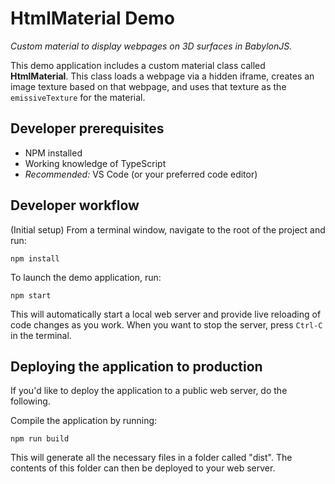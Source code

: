 # HtmlMaterial Demo

*Custom material to display webpages on 3D surfaces in BabylonJS.* 

This demo application includes a custom material class called **HtmlMaterial**. This class loads a webpage via a hidden iframe, creates an image texture based on that webpage, and uses that texture as the `emissiveTexture` for the material.

## Developer prerequisites

- NPM installed
- Working knowledge of TypeScript
- *Recommended:* VS Code (or your preferred code editor)

## Developer workflow

(Initial setup) From a terminal window, navigate to the root of the project and run:

```
npm install
```

To launch the demo application, run:

```
npm start
```

This will automatically start a local web server and provide live reloading of code changes as you work. When you want to stop the server, press `Ctrl-C` in the terminal.

## Deploying the application to production

If you'd like to deploy the application to a public web server, do the following.

Compile the application by running:

```
npm run build
```

This will generate all the necessary files in a folder called "dist". The contents of this folder can then be deployed to your web server.
